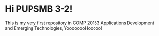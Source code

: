 # Hi PUPSMB 3-2! 

This is my very first repository in COMP 20133 Applications Development and Emerging Technologies, YoooooooHooooo!